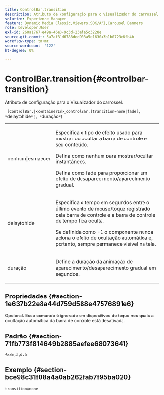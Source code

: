 ```yaml
---
title: ControlBar.transition
description: Atributo de configuração para o Visualizador do carrossel.
solution: Experience Manager
feature: Dynamic Media Classic,Viewers,SDK/API,Carousel Banners
role: Developer,User
exl-id: 260a1767-e49a-46e3-9c3d-23efa5c3228e
source-git-commit: 5a7af31d6788ded908a5e1630a3b1b0723e6fb4b
workflow-type: tm+mt
source-wordcount: '122'
ht-degree: 0%

---
```


# ControlBar.transition{#controlbar-transition}

Atributo de configuração para o Visualizador do carrossel.

` [ControlBar.|<containerId>_controlBar.]transition=none|fade[, *`delaytohide`*[, *`duração`*]`

<table id="table_441553CD34C94A58A9D7CBF772DEDDB6"> 
 <tbody> 
  <tr> 
   <td colname="col1"> <p> <span class="codeph"> nenhum|esmaecer</span> </p> </td> 
   <td colname="col2"> <p> Especifica o tipo de efeito usado para mostrar ou ocultar a barra de controle e seu conteúdo. </p> <p>Defina como <span class="codeph"> nenhum</span> para mostrar/ocultar instantâneos. </p> <p>Defina como <span class="codeph"> fade</span> para proporcionar um efeito de desaparecimento/aparecimento gradual. </p> </td> 
  </tr> 
  <tr> 
   <td colname="col1"> <p><span class="codeph"><span class="varname"> delaytohide</span></span> </p> </td> 
   <td colname="col2"> <p> Especifica o tempo em segundos entre o último evento de mouse/toque registrado pela barra de controle e a barra de controle de tempo fica oculta. </p> <p>Se definida como <span class="codeph"> -1</span> o componente nunca aciona o efeito de ocultação automática e, portanto, sempre permanece visível na tela. </p> </td> 
  </tr> 
  <tr> 
   <td colname="col1"> <p><span class="codeph"><span class="varname"> duração</span></span> </p> </td> 
   <td colname="col2"> <p> Define a duração da animação de aparecimento/desaparecimento gradual em segundos. </p> </td> 
  </tr> 
 </tbody> 
</table>

## Propriedades {#section-1e637b22e8a44d759d588e47576891e6}

Opcional. Esse comando é ignorado em dispositivos de toque nos quais a ocultação automática da barra de controle está desativada.

## Padrão {#section-71fb773f814649b2885aefee68073641}

`fade,2,0.3`

## Exemplo {#section-bce98c31f08a4a0ab262fab7f95ba020}

```
transition=none
```
